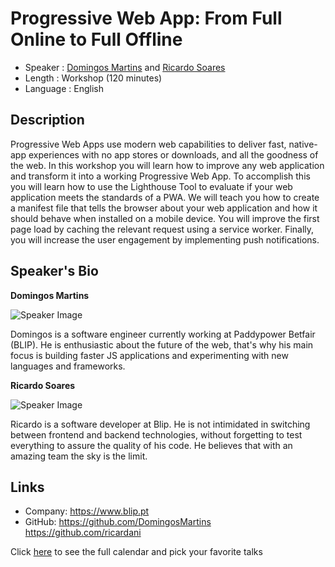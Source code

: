 Progressive Web App: From Full Online to Full Offline
=========================

* Speaker   : [Domingos Martins](https://pixels.camp/DomingosMartins) and [Ricardo Soares](https://www.linkedin.com/in/ricardo-soares-silva/)
* Length    : Workshop (120 minutes)
* Language  : English

Description
-----------

Progressive Web Apps use modern web capabilities to deliver fast, native-app experiences with no app stores or downloads, and all the goodness of the web. In this workshop you will learn how to improve any web application and transform it into a working Progressive Web App. To accomplish this you will learn how to use the Lighthouse Tool to evaluate if your web application meets the standards of a PWA. We will teach you how to create a manifest file that tells the browser about your web application and how it should behave when installed on a mobile device. You will improve the first page load by caching the relevant request using a service worker. Finally, you will increase the user engagement by implementing push notifications.

Speaker's Bio
-----------

**Domingos Martins**

![Speaker Image](https://github.com/PixelsCamp/talks/blob/master/img/domingos_martins.jpg?raw=true)

Domingos is a software engineer currently working at Paddypower Betfair (BLIP). He is enthusiastic about the future of the web, that's why his main focus is building faster JS applications and experimenting with new languages and frameworks.

**Ricardo Soares**

![Speaker Image](https://github.com/PixelsCamp/talks/blob/master/img/ricardo_soares.jpg?raw=true)

Ricardo is a software developer at Blip. He is not intimidated in switching between frontend and backend technologies, without forgetting to test everything to assure the quality of his code. He believes that with an amazing team the sky is the limit.

Links
-----

* Company: https://www.blip.pt
* GitHub: https://github.com/DomingosMartins https://github.com/ricardani

Click [here][1] to see the full calendar and pick your favorite talks

[1]: https://pixels.camp/schedule/
